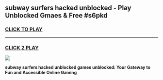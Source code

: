 
## subway surfers hacked unblocked - Play Unblocked Gmaes & Free #s6pkd
<h3>
<a href="https://news.freeplayer.one?title=subway_surfers_hacked_unblocked&ref=24F">CLICK TO PLAY</a></h3>
<hr>

<h3>
<a href="https://news.freeplayer.one?title=subway_surfers_hacked_unblocked&ref=24F">CLICK 2 PLAY</a>
  
</h3>

<a href="https://news.freeplayer.one?title=subway_surfers_hacked_unblocked&ref=24F/"><img src="https://clearcache.store/games.png"></a>


**subway surfers hacked unblocked games unblocked: Your Gateway to Fun and Accessible Online Gaming**
